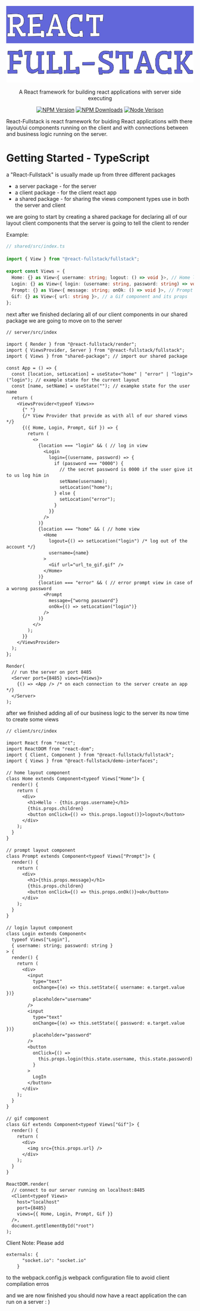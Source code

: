 [![fullstack](./assets/Logo.png)](#)

<p align="center">
  A React framework for building react applications with server side executing
</p>

<p align="center">
  <a href="https://www.npmjs.com/package/@react-fullstack/fullstack"><img alt="NPM Version" src="https://img.shields.io/npm/v/@react-fullstack/fullstack?style=for-the-badge"></a>
  <a href="https://www.npmjs.com/package/@react-fullstack/fullstack"><img alt="NPM Downloads" src="https://img.shields.io/npm/dt/@react-fullstack/fullstack?style=for-the-badge"></a>
  <a href="https://www.npmjs.com/package/@react-fullstack/fullstack"><img alt="Node Verison" src="https://img.shields.io/node/v/@react-fullstack/fullstack?style=for-the-badge"></a>
</p>

React-Fullstack is react framework for buiding React applications with there layout/ui components running on the client and with connections between and business logic running on the server.

# Getting Started - TypeScript

a "React-Fullstack" is usually made up from three different packages

- a server package - for the server
- a client package - for the client react app
- a shared package - for sharing the views component types use in both the server and client

we are going to start by creating a shared package for declaring all of our layout client components that the server is going to tell the client to render

Example:

```ts
// shared/src/index.ts

import { View } from "@react-fullstack/fullstack";

export const Views = {
  Home: {} as View<{ username: string; logout: () => void }>, // Home layout component and its props
  Login: {} as View<{ login: (username: string, password: string) => void }>, // Login layout component and its props
  Prompt: {} as View<{ message: string; onOk: () => void }>, // Prompt layout component and its props
  Gif: {} as View<{ url: string }>, // a Gif component and its props
};
```

next after we finished declaring all of our client components in our shared package we are going to move on to the server

```tsx
// server/src/index

import { Render } from "@react-fullstack/render";
import { ViewsProvider, Server } from "@react-fullstack/fullstack";
import { Views } from "shared-package"; // import our shared package

const App = () => {
  const [location, setLocation] = useState<"home" | "error" | "login">("login"); // example state for the current layout
  const [name, setName] = useState(""); // exampke state for the user name
  return (
    <ViewsProvider<typeof Views>>
      {" "}
      {/* View Provider that provide as with all of our shared views  */}
      {({ Home, Login, Prompt, Gif }) => {
        return (
          <>
            {location === "login" && ( // log in view
              <Login
                login={(username, password) => {
                  if (password === "0000") {
                    // the secret password is 0000 if the user give it to us log him in
                    setName(username);
                    setLocation("home");
                  } else {
                    setLocation("error");
                  }
                }}
              />
            )}
            {location === "home" && ( // home view
              <Home
                logout={() => setLocation("login") /* log out of the account */}
                username={name}
              >
                <Gif url="url_to_gif.gif" />
              </Home>
            )}
            {location === "error" && ( // error prompt view in case of a worong password
              <Prompt
                message={"worng password"}
                onOk={() => setLocation("login")}
              />
            )}
          </>
        );
      }}
    </ViewsProvider>
  );
};

Render(
  // run the server on port 8485
  <Server port={8485} views={Views}>
    {() => <App /> /* on each connection to the server create an app */}
  </Server>
);
```

after we finished adding all of our business logic to the server its now time to create some views

```tsx
// client/src/index

import React from "react";
import ReactDOM from "react-dom";
import { Client, Component } from "@react-fullstack/fullstack";
import { Views } from "@react-fullstack/demo-interfaces";

// home layout component
class Home extends Component<typeof Views["Home"]> {
  render() {
    return (
      <div>
        <h1>Hello - {this.props.username}</h1>
        {this.props.children}
        <button onClick={() => this.props.logout()}>logout</button>
      </div>
    );
  }
}

// prompt layout component
class Prompt extends Component<typeof Views["Prompt"]> {
  render() {
    return (
      <div>
        <h1>{this.props.message}</h1>
        {this.props.children}
        <button onClick={() => this.props.onOk()}>ok</button>
      </div>
    );
  }
}

// login layout component
class Login extends Component<
  typeof Views["Login"],
  { username: string; password: string }
> {
  render() {
    return (
      <div>
        <input
          type="text"
          onChange={(e) => this.setState({ username: e.target.value })}
          placeholder="username"
        />
        <input
          type="text"
          onChange={(e) => this.setState({ password: e.target.value })}
          placeholder="password"
        />
        <button
          onClick={() =>
            this.props.login(this.state.username, this.state.password)
          }
        >
          LogIn
        </button>
      </div>
    );
  }
}

// gif component
class Gif extends Component<typeof Views["Gif"]> {
  render() {
    return (
      <div>
        <img src={this.props.url} />
      </div>
    );
  }
}

ReactDOM.render(
  // connect to our server running on localhost:8485
  <Client<typeof Views>
    host="localhost"
    port={8485}
    views={{ Home, Login, Prompt, Gif }}
  />,
  document.getElementById("root")
);
```

Client Note: Please add
```
externals: {
      "socket.io": "socket.io"
    }
```
to the webpack.config.js webpack configuration file to avoid client compilation erros

and we are now finished you should now have a react application the can run on a server : )
